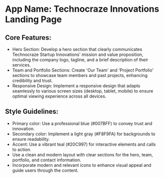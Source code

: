 # **App Name**: Technocraze Innovations Landing Page

## Core Features:

- Hero Section: Develop a hero section that clearly communicates Technocraze Startup Innovations' mission and value proposition, including the company logo, tagline, and a brief description of their services.
- Team and Portfolio Sections: Create 'Our Team' and 'Project Portfolio' sections to showcase team members and past projects, enhancing credibility and trust.
- Responsive Design: Implement a responsive design that adapts seamlessly to various screen sizes (desktop, tablet, mobile) to ensure optimal viewing experience across all devices.

## Style Guidelines:

- Primary color: Use a professional blue (#007BFF) to convey trust and innovation.
- Secondary color: Implement a light gray (#F8F9FA) for backgrounds to ensure readability.
- Accent: Use a vibrant teal (#20C997) for interactive elements and calls to action.
- Use a clean and modern layout with clear sections for the hero, team, portfolio, and contact information.
- Incorporate modern and relevant icons to enhance visual appeal and guide users through the content.